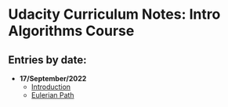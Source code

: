 # Udacity Curriculum Notes: Intro Algorithms Course

## Entries by date:

- **17/September/2022**
    - [Introduction](./17_september_2022/introduction.md)
    - [Eulerian Path](./17_september_2022/eulerian_path.md)